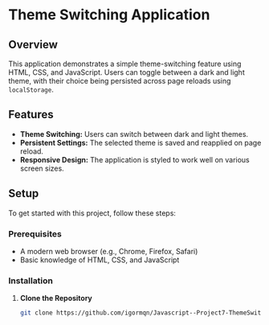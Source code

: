 # Theme Switching Application

## Overview

This application demonstrates a simple theme-switching feature using HTML, CSS, and JavaScript. Users can toggle between a dark and light theme, with their choice being persisted across page reloads using `localStorage`.

## Features

- **Theme Switching:** Users can switch between dark and light themes.
- **Persistent Settings:** The selected theme is saved and reapplied on page reload.
- **Responsive Design:** The application is styled to work well on various screen sizes.

## Setup

To get started with this project, follow these steps:

### Prerequisites

- A modern web browser (e.g., Chrome, Firefox, Safari)
- Basic knowledge of HTML, CSS, and JavaScript

### Installation

1. **Clone the Repository**

   ```bash
   git clone https://github.com/igormqn/Javascript--Project7-ThemeSwitcher.git 
